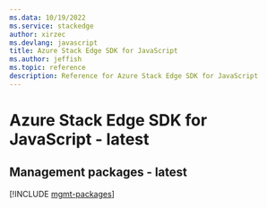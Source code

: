 ```yaml
---
ms.data: 10/19/2022
ms.service: stackedge
author: xirzec
ms.devlang: javascript
title: Azure Stack Edge SDK for JavaScript
ms.author: jeffish
ms.topic: reference
description: Reference for Azure Stack Edge SDK for JavaScript
---
```

# Azure Stack Edge SDK for JavaScript - latest

## Management packages - latest
[!INCLUDE [mgmt-packages](stack-edge-mgmt-index.md)]
